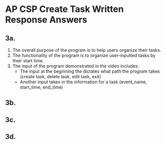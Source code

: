 # AP CSP Create Task Written Response Answers

## 3a.

1. The overall purpose of the program is to help users organize their tasks.
2. The functionality of the program is to organize user-inputted tasks by their start time.
3. The input of the program demonstrated in the video includes:
    - The input at the beginning the dictates what path the program takes (create task, delete task, edit task, exit)
    - Another input takes in the information for a task (event_name, start_time, end_time)

## 3b.

## 3c.

## 3d.
